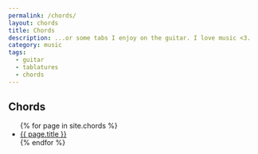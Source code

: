 ```yaml
---
permalink: /chords/
layout: chords
title: Chords
description: ...or some tabs I enjoy on the guitar. I love music <3.
category: music
tags:
  - guitar
  - tablatures
  - chords
---
```


## Chords

<ul>
  {% for page in site.chords %}
  <li>
      <a href="{{ page.url }}">{{ page.title }}</a>
  </li>
  {% endfor %}
</ul>
